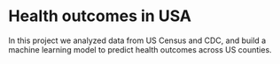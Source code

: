# Health outcomes in USA 
In this project we analyzed data from US Census and CDC, and build a machine learning model to predict health outcomes across US counties.
